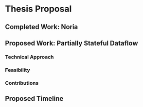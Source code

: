 # Thesis Proposal

<!-- # Motivation (incl. existing limitations) -->

## Completed Work: Noria

## Proposed Work: Partially Stateful Dataflow

### Technical Approach

### Feasibility

### Contributions

## Proposed Timeline
